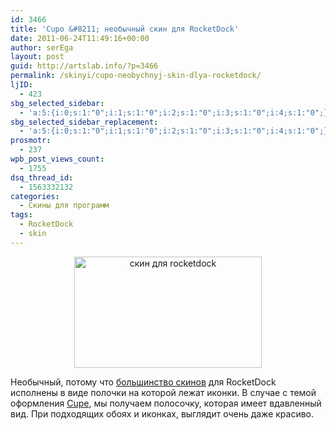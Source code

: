 ```yaml
---
id: 3466
title: 'Cupo &#8211; необычный скин для RocketDock'
date: 2011-06-24T11:49:16+00:00
author: serEga
layout: post
guid: http://artslab.info/?p=3466
permalink: /skinyi/cupo-neobychnyj-skin-dlya-rocketdock/
ljID:
  - 423
sbg_selected_sidebar:
  - 'a:5:{i:0;s:1:"0";i:1;s:1:"0";i:2;s:1:"0";i:3;s:1:"0";i:4;s:1:"0";}'
sbg_selected_sidebar_replacement:
  - 'a:5:{i:0;s:1:"0";i:1;s:1:"0";i:2;s:1:"0";i:3;s:1:"0";i:4;s:1:"0";}'
prosmotr:
  - 237
wpb_post_views_count:
  - 1755
dsq_thread_id:
  - 1563332132
categories:
  - Скины для программ
tags:
  - RocketDock
  - skin
---
```

<center>
  <a href="{{site.img_cdn}}/rocketdock_skin_cupo.jpg"><img src="{{site.img_cdn}}/rocketdock_skin_cupo-300x178.jpg" alt="скин для rocketdock" title="rocketdock_skin_cupo" width="300" height="178" class="alignnone size-medium wp-image-3467" /></a>
</center>

Необычный, потому что [большинство скинов](http://artslab.info/podborki/10-luchshix-tem-dlya-rocketdock/) для RocketDock исполнены в виде полочки на которой лежат иконки. В случае с темой оформления [Cupe](http://guillendesign.deviantart.com/art/Cupo-202576362), мы получаем полосочку, которая имеет вдавленный вид. При подходящих обоях и иконках, выглядит очень даже красиво.